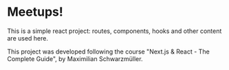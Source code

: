 # Meetups!

This is a simple react project: routes, components, hooks and other content are used here.

This project was developed following the course "Next.js & React - The Complete Guide", by Maximilian Schwarzmüller.
